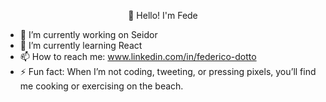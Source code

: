 <p align="center"> 👋 Hello! I'm Fede </p>

- 🔭 I’m currently working on Seidor
- 🌱 I’m currently learning React 
- 📫 How to reach me: www.linkedin.com/in/federico-dotto
- ⚡ Fun fact: When I’m not coding, tweeting, or pressing pixels, you’ll find me cooking or exercising on the beach.


